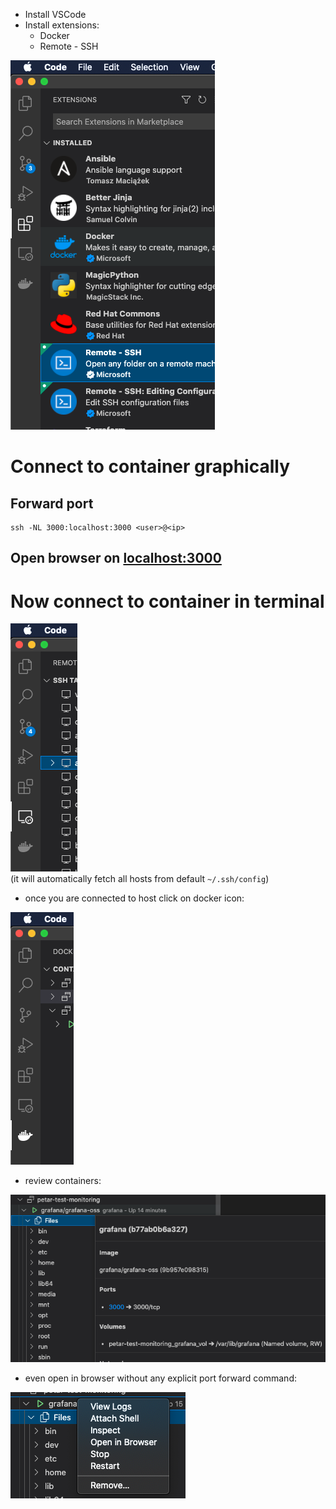 - Install VSCode
- Install extensions:
  - Docker
  - Remote - SSH
    
![img.png](img.png)

# Connect to container graphically

## Forward port
```
ssh -NL 3000:localhost:3000 <user>@<ip>
```

## Open browser on [localhost:3000](http://localhost:3000/)

# Now connect to container in terminal

![img_1.png](img_1.png)  
(it will automatically fetch all hosts from default `~/.ssh/config`)

- once you are connected to host click on docker icon:  

![img_2.png](img_2.png)
  
- review containers:  

![img_3.png](img_3.png)
  
- even open in browser without any explicit port forward command:  

![img_4.png](img_4.png)